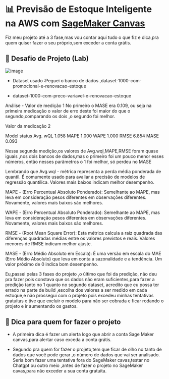 # 📊 Previsão de Estoque Inteligente na AWS com [SageMaker Canvas](https://aws.amazon.com/pt/sagemaker/canvas/)

Fiz meu projeto até a 3 fase,mas vou contar aqui tudo o que fiz e dica,pra quem quiser fazer o seu próprio,sem exceder a conta grátis.


## 🎯 Desafio de Projeto (Lab)

![image](https://github.com/digitalinnovationone/lab-aws-sagemaker-canvas-estoque/assets/730492/72f5c21f-5562-491e-aa42-2885a3184650)


- Dataset usado :Peguei o banco de dados ,dataset-1000-com-promocional-e-renovacao-estoque

- dataset-1000-com-preco-variavel-e-renovacao-estoque

 Análise - Valor de medição 1 
No primeiro o MASE era 0.109, ou seja na primeira medicação o valor de erro deste foi maior do que o segundo,comparando os dois ,o segundo foi melhor.

Valor da medicação 2

Model status
Avg. wQL
1.058
MAPE
1.000
WAPE
1.000
RMSE
6.854
MASE
0.093

Nessa segunda medição,os valores de Avg.wql,MAPE,RMSE foram quase iguais ,nos dois bancos de dados,mas o primeiro foi um pouco menor esses números, então nesses parâmetros o 1 foi melhor, só perdeu no MASE 

Lembrando que Avg.wql - métrica representa a perda média ponderada de quantil. É comumente usado para avaliar a precisão de modelos de regressão quantílica. Valores mais baixos indicam melhor desempenho.

MAPE - (Erro Percentual Absoluto Ponderado): Semelhante ao MAPE, mas leva em consideração pesos diferentes em observações diferentes. Novamente, valores mais baixos são melhores.

WAPE - (Erro Percentual Absoluto Ponderado): Semelhante ao MAPE, mas leva em consideração pesos diferentes em observações diferentes. Novamente, valores mais baixos são melhores.

RMSE - (Root Mean Square Error): Esta métrica calcula a raiz quadrada das diferenças quadradas médias entre os valores previstos e reais. Valores menores de RMSE indicam melhor ajuste.

MASE - (Erro Médio Absoluto em Escala): É uma versão em escala do MAE (Erro Médio Absoluto) que leva em conta a sazonalidade e a tendência. Um valor próximo de 0 indica bom desempenho.

  Eu,passei pelas 3 fases do projeto ,o último que foi da predição, não deu pra fazer pois constava que os dados não eram suficientes,para fazer a predição tanto no 1 quanto no segundo dataset, acredito que eu possa ter errado na parte de build ,escolha dos valores a ser medido em cada estoque,e não prossegui com o projeto pois excedeu minhas tentativas gratuitas e tive que excluir o modelo para não ser cobrada e ficar rodando o projeto e ir aumentando os gastos.


## 🚀 Dica para quem for fazer o projeto 

- A primeira dica é fazer um alerta logo que abrir a conta Sage Maker canvas,para alertar caso exceda a conta grátis.

- Segundo pra quem for fazer o projeto,tem que ficar de olho no tanto de dados que você pode gerar ,o número de dados que vai ser analisado.
Seria bom fazer uma tentativa fora do SageMaker cavas,testar no Chatgpt ou outro meio ,antes de fazer o projeto no SageMaker cavas,para não exceder a sua conta gratuita.



